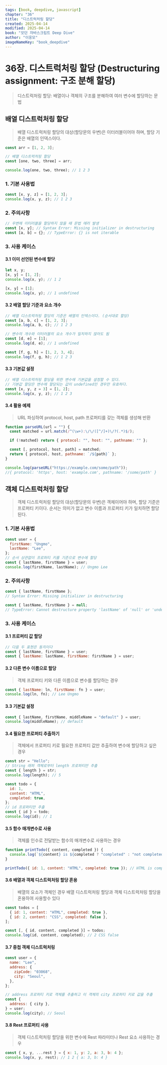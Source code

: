 ```yaml
---
tags: [book, deepdive, javascript]
chapter: "36"
title: "디스트럭처링 할당"
created: 2025-04-14
modified: 2025-04-14
book: "모던 자바스크립트 Deep Dive"
author: "이웅모"
imageNameKey: "book_deepdive"
---
```


# 36장. 디스트럭처링 할당 (Destructuring assignment: 구조 분해 할당)

> 디스트럭처링 할당: 배열이나 객체의 구조를 분해하여 여러 변수에 할당하는 문법

## 배열 디스트럭처링 할당

> 배열 디스트럭처링 할당의 대상(할당문의 우변)은 이터러블이어야 하며, 할당 기준은 배열의 인덱스이다.

```js
const arr = [1, 2, 3];

// 배열 디스트럭처링 할당
const [one, two, three] = arr;

console.log(one, two, three); // 1 2 3
```

### 1. 기본 사용법

```js
const [x, y, z] = [1, 2, 3];
console.log(x, y, z); // 1 2 3
```

### 2. 주의사항

```js
// 우변에 이터러블을 할당하지 않을 때 문법 에러 발생
const [x, y]; // Syntax Error: Missing initializer in destructuring
const [a, b] = {}; // TypeError: {} is not iterable
```

### 3. 사용 케이스

#### 3.1 이미 선언된 변수에 할당

```js
let x, y;
[x, y] = [1, 2];
console.log(x, y); // 1 2

[x, y] = [1];
console.log(x, y); // 1 undefined
```

#### 3.2 배열 할당 기준과 요소 개수

```js
// 배열 디스트럭처링 할당의 기준은 배열의 인덱스이다. (순서대로 할당)
const [a, b, c] = [1, 2, 3];
console.log(a, b, c); // 1 2 3

// 변수의 개수와 이터러블의 요소 개수가 일치하지 않아도 됨
const [d, e] = [1];
console.log(d, e); // 1 undefined

const [f, g, h] = [1, 2, 3, 4];
console.log(f, g, h); // 1 2 3
```

#### 3.3 기본값 설정

```js
// 배열 디스트럭처링 할당을 위한 변수에 기본값을 설정할 수 있다.
// 기본값 할당은 변수에 할당되는 값이 undefined인 경우만 유효하다.
const [x, y, z = 3] = [1, 2];
console.log(x, y, z); // 1 2 3
```

#### 3.4 활용 예제

> URL 파싱하여 protocol, host, path 프로퍼티를 갖는 객체를 생성해 반환

```js
function parseURL(url = "") {
  const matched = url.match(/^(\w+):\/\/([^/]+)\/?(.*)$/);

  if (!matched) return { protocol: "", host: "", pathname: "" };

  const [, protocol, host, path] = matched;
  return { protocol, host, pathname: `/${path}` };
}

console.log(parseURL("https://example.com/some/path"));
//{ protocol: 'https', host: 'example.com', pathname: '/some/path' }
```

## 객체 디스트럭처링 할당

> 객체 디스트럭처링 할당의 대상(할당문의 우변)은 객체이어야 하며, 할당 기준은 프로퍼티 키이다.
> 순서는 의미가 없고 변수 이름과 프로퍼티 키가 일치하면 할당된다.

### 1. 기본 사용법

```js
const user = {
  firstName: "Ungmo",
  lastName: "Lee",
};
// 순서 상관없이 프로퍼티 키를 기준으로 변수에 할당
const { lastName, firstName } = user;
console.log(firstName, lastName); // Ungmo Lee
```

### 2. 주의사항

```js
const { lastName, firstName };
// Syntax Error: Missing initializer in destructuring

const { lastName, firstName } = null;
// TypeError: Cannot destructure property 'lastName' of 'null' or 'undefined'
```

### 3. 사용 케이스

#### 3.1 프로퍼티 값 할당

```js
// 다음 두 표현은 동치이다
const { lastName, firstName } = user;
const { lastName: lastName, firstName: firstName } = user;
```

#### 3.2 다른 변수 이름으로 할당

> 객체 프로퍼티 키와 다른 이름으로 변수를 할당하는 경우

```js
const { lastName: ln, firstName: fn } = user;
console.log(ln, fn); // Lee Ungmo
```

#### 3.3 기본값 설정

```js
const { lastName, firstName, middleName = "default" } = user;
console.log(middleName); // default
```

#### 3.4 필요한 프로퍼티 추출하기

> 객체에서 프로퍼티 키로 필요한 프로퍼티 값만 추출하여 변수에 할당하고 싶은 경우

```js
const str = "Hello";
// String 래퍼 객체로부터 length 프로퍼티만 추출
const { length } = str;
console.log(length); // 5

const todo = {
  id: 1,
  content: "HTML",
  completed: true,
};
// id 프로퍼티만 추출
const { id } = todo;
console.log(id); // 1
```

#### 3.5 함수 매개변수로 사용

> 객체를 인수로 전달받는 함수의 매개변수로 사용하는 경우

```js
function printTodo({ content, completed }) {
  console.log(`${content} is ${completed ? "completed" : "not completed"}`);
}

printTodo({ id: 1, content: "HTML", completed: true }); // HTML is completed
```

#### 3.6 배열과 객체 디스트럭처링 할당 혼용

> 배열의 요소가 객체인 경우 배열 디스트럭처링 할당과 객체 디스트럭처링 할당을 혼용하여 사용할수 있다

```js
const todos = [
  { id: 1, content: "HTML", completed: true },
  { id: 2, content: "CSS", completed: false },
];

const [, { id, content, completed }] = todos;
console.log(id, content, completed); // 2 CSS false
```

#### 3.7 중첩 객체 디스트럭처링

```js
const user = {
  name: "Lee",
  address: {
    zipCode: "03068",
    city: "Seoul",
  },
};

// address 프로퍼티 키로 객체를 추출하고 이 객체의 city 프로퍼티 키로 값을 추출
const {
  address: { city },
} = user;
console.log(city); // Seoul
```

#### 3.8 Rest 프로퍼티 사용

> 객체 디스트럭처링 할당을 위한 변수에 Rest 파라미터나 Rest 요소 사용하는 경우

```js
const { x, y, ...rest } = { x: 1, y: 2, a: 3, b: 4 };
console.log(x, y, rest); // 1 2 { a: 3, b: 4 }
```
